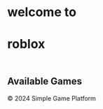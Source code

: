 <!DOCTYPE html>
<html lang="en">
<head>
    <meta charset="UTF-8">
    <meta name="viewport" content="width=device-width, initial-scale=1.0">
    <h1>welcome to<h1>
      <h1>roblox</h1>
    <link rel="stylesheet" href="styles.css">
</head>
<body>
    <header>      
    </header>
    <main>
        <section id="game-list">
            <h2>Available Games</h2>
            <ul id="tsb">
                <!--  -->
            </ul>
        </section>
        <section id="game-play" style="display: none;">
            <h2>Play Game</h2>
            <div id="game-container">
                <!-- Game will be displayed here -->
            </div>
            <button id="back-button">Back to Game List</button>
        </section>
    </main>
    <footer>
        <p>&copy; 2024 Simple Game Platform</p>
    </footer>
</body>
</html>
